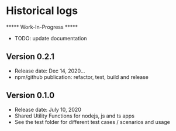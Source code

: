 # Historical logs

***** Work-In-Progress ***** 
- TODO: update documentation

## Version 0.2.1

- Release date: Dec 14, 2020...
- npm/github publication: refactor, test, build and release

## Version 0.1.0

- Release date: July 10, 2020
- Shared Utility Functions for nodejs, js and ts apps
- See the test folder for different test cases / scenarios and usage
